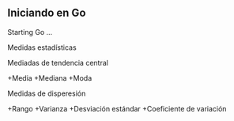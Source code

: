 ## Iniciando en Go

Starting Go ...

Medidas estadísticas

Mediadas de tendencia central

+Media
+Mediana
+Moda

Medidas de disperesión

+Rango
+Varianza
+Desviación estándar
+Coeficiente de variación